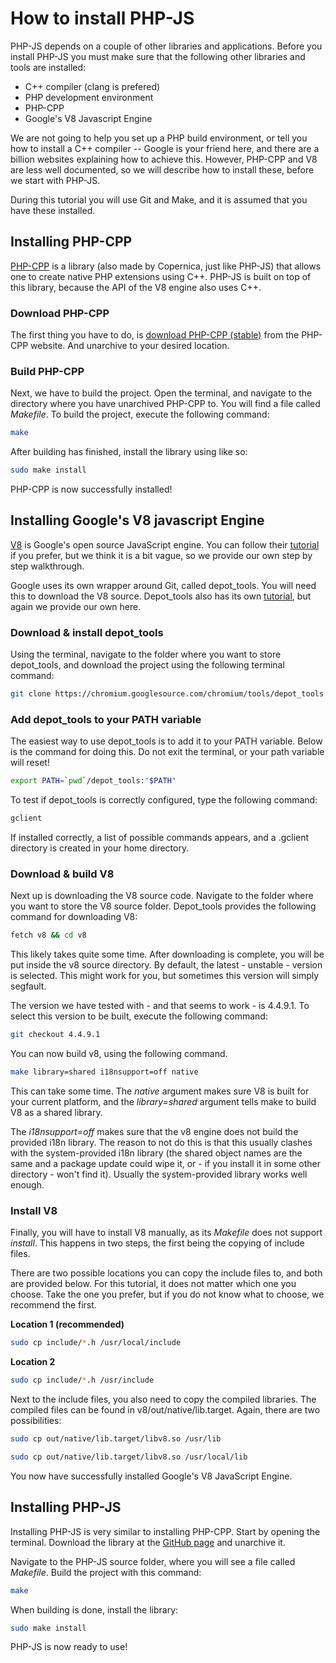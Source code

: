 # How to install PHP-JS

PHP-JS depends on a couple of other libraries and applications. Before you install PHP-JS you must make sure that the following other
libraries and tools are installed:

* C++ compiler (clang is prefered)
* PHP development environment
* PHP-CPP
* Google's V8 Javascript Engine

We are not going to help you set up
a PHP build environment, or tell you how to install a C++ compiler -- Google is your friend here, and there are
a billion websites explaining how to achieve this. However, PHP-CPP
and V8 are less well documented, so we will describe how to install these, before we start with PHP-JS.

During this tutorial you will use Git and Make, and it is assumed that you have these installed.

## Installing PHP-CPP

[PHP-CPP](https://www.php-cpp.com) is a library (also made
by Copernica, just like PHP-JS) that allows one to create native PHP
extensions using C++. PHP-JS is built on top of this library, because
the API of the V8 engine also uses C++.

### Download PHP-CPP

The first thing you have to do, is [download PHP-CPP (stable)](http://www.php-cpp.com/download)
from the PHP-CPP website. And unarchive to your desired location.

### Build PHP-CPP

Next, we have to build the project. Open the terminal, and navigate
to the directory where you have unarchived PHP-CPP to. You will find
a file called _Makefile_. To build the project, execute the following command:

```bash
make
```

After building has finished, install the library using like so:

```bash
sudo make install
```

PHP-CPP is now successfully installed!

## Installing Google's V8 javascript Engine

[V8](https://code.google.com/p/v8/) is Google's open source JavaScript engine.
You can follow their [tutorial](https://developers.google.com/v8/build)
if you prefer, but we think it is a bit vague, so we provide our own step by
step walkthrough.

Google uses its own wrapper around Git, called depot_tools.
You will need this to download the V8 source.
Depot_tools also has its own [tutorial](http://dev.chromium.org/developers/how-tos/install-depot-tools), but again we provide our own here.

### Download & install depot_tools

Using the terminal, navigate to the folder where you want to store depot_tools,
and download the project using the following terminal command:

```bash 
git clone https://chromium.googlesource.com/chromium/tools/depot_tools.git 
```

### Add depot_tools to your PATH variable

The easiest way to use depot_tools is to add it to your PATH variable.
Below is the command for doing this. Do not exit the terminal, or your
path variable will reset!

```bash
export PATH=`pwd`/depot_tools:"$PATH"
```

To test if depot_tools is correctly configured, type the following command:

```bash
gclient 
```

If installed correctly, a list of possible commands appears, and a .gclient
directory is created in your home directory.

### Download & build V8

Next up is downloading the V8 source code. Navigate to the folder
where you want to store the V8 source folder. Depot_tools provides
the following command for downloading V8:

```bash
fetch v8 && cd v8
```

This likely takes quite some time. After downloading is complete, you
will be put inside the v8 source directory. By default, the latest -
unstable - version is selected. This might work for you, but sometimes
this version will simply segfault.

The version we have tested with - and that seems to work - is 4.4.9.1.
To select this version to be built, execute the following command:

```bash
git checkout 4.4.9.1
```

You can now build v8, using the following command.

```bash
make library=shared i18nsupport=off native 
```

This can take some time. The _native_ argument makes sure V8
is built for your current platform, and the _library=shared_
argument tells make to build V8 as a shared library.


The _i18nsupport=off_ makes sure that the v8 engine does not build the
provided i18n library. The reason to not do this is that this usually
clashes with the system-provided i18n library (the shared object names
are the same and a package update could wipe it, or - if you install it
in some other directory - won't find it). Usually the system-provided
library works well enough.

### Install V8

Finally, you will have to install V8 manually, as its *Makefile* does not support *install*.
This happens in two steps, the first being the copying of include files.

There are two possible locations you can copy the include files to, and both are provided below.
For this tutorial, it does not matter which one you choose. Take the
one you prefer, but if you do not know what to choose, we recommend the first.

**Location 1 (recommended)**

```bash
sudo cp include/*.h /usr/local/include
```

**Location 2**
```bash
sudo cp include/*.h /usr/include 
```

Next to the include files, you also need to copy the compiled libraries.
The compiled files can be found in v8/out/native/lib.target.
Again, there are two possibilities:

```bash
sudo cp out/native/lib.target/libv8.so /usr/lib 
```

```bash
sudo cp out/native/lib.target/libv8.so /usr/local/lib
```

You now have successfully installed Google's V8 JavaScript Engine.

## Installing PHP-JS

Installing PHP-JS is very similar to installing PHP-CPP.
Start by opening the terminal.
Download the library at the [GitHub page](https://github.com/CopernicaMarketingSoftware/PHP-JS) and unarchive it.

Navigate to the PHP-JS source folder, where you will see a file called *Makefile*.
Build the project with this command:
```bash
make 
```

When building is done, install the library:
```bash 
sudo make install 
```

PHP-JS is now ready to use!


